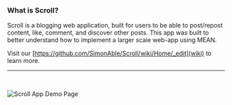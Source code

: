 ### What is Scroll?
Scroll is a blogging web application, built for users to be able to post/repost content, like, comment, and discover other posts. This app was built to better understand how to implement a larger scale web-app using MEAN. 

Visit our [https://github.com/SimonAble/Scroll/wiki/Home/_edit](wiki) to learn more.
<br>

***

<br>

![Scroll App Demo Page](https://i.imgur.com/7wh1uKL.png)
